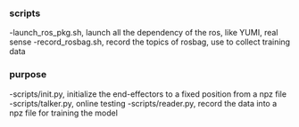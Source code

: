 ### scripts
-launch_ros_pkg.sh,  launch all the dependency of the ros, like YUMI, real sense
-record_rosbag.sh,  record the topics of rosbag, use to collect training data
### purpose
-scripts/init.py, initialize the end-effectors to a fixed position from a npz file
-scripts/talker.py, online testing
-scripts/reader.py, record the data into a npz file for training the model